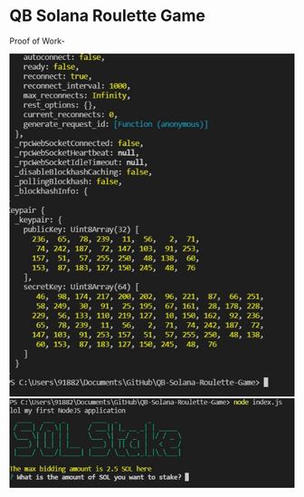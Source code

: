 # QB Solana Roulette Game

Proof of Work- 

![](https://github.com/krn17/QB-Solana-Roulette-Game/blob/main/r2.jpg)
![](https://github.com/krn17/QB-Solana-Roulette-Game/blob/main/roulette%202.jpg)
